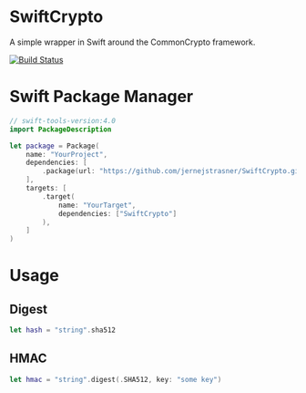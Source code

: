 # SwiftCrypto
A simple wrapper in Swift around the CommonCrypto framework.

[![Build Status](https://travis-ci.org/jernejstrasner/SwiftCrypto.svg?branch=master)](https://travis-ci.org/jernejstrasner/SwiftCrypto)

# Swift Package Manager
```swift
// swift-tools-version:4.0
import PackageDescription

let package = Package(
    name: "YourProject",
    dependencies: [
        .package(url: "https://github.com/jernejstrasner/SwiftCrypto.git", from: "1.0.1")
    ],
    targets: [
        .target(
            name: "YourTarget",
            dependencies: ["SwiftCrypto"]
        ),
    ]
)
```

# Usage
## Digest
```swift
let hash = "string".sha512
```

## HMAC
```swift
let hmac = "string".digest(.SHA512, key: "some key")
```
